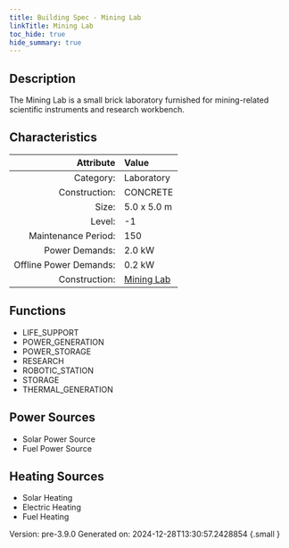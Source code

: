 ```yaml
---
title: Building Spec - Mining Lab
linkTitle: Mining Lab
toc_hide: true
hide_summary: true
---
```


## Description
The Mining Lab is a small brick laboratory furnished for mining-related scientific instruments and research workbench.

## Characteristics

| Attribute      | Value |
|--------:|:------|
|Category:|Laboratory|
|Construction:|CONCRETE|
|Size:|5.0 x 5.0 m|
|Level:|-1|
|Maintenance Period:|150|
|Power Demands:|2.0 kW|
|Offline Power Demands:|0.2 kW|
|Construction:|[Mining Lab](/docs/definitions/construction/mining-lab)|

## Functions
      
- LIFE_SUPPORT
- POWER_GENERATION
- POWER_STORAGE
- RESEARCH
- ROBOTIC_STATION
- STORAGE
- THERMAL_GENERATION


## Power Sources
      
- Solar Power Source
- Fuel Power Source

## Heating Sources

- Solar Heating
- Electric Heating
- Fuel Heating

Version: pre-3.9.0 Generated on: 2024-12-28T13:30:57.2428854
{.small }